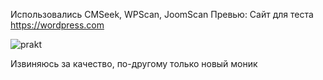 

Использовались CMSeek, WPScan, JoomScan
Превью:
Сайт для теста https://wordpress.com

![prakt](https://github.com/Split178sodfj/NO/assets/132952909/e51b9f28-1c8c-42e8-bf60-4a7d16ff6e94)


Извиняюсь за качество, по-другому только новый моник

